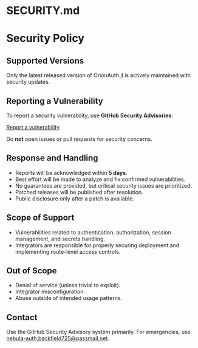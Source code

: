 # SECURITY.md

# Security Policy

## Supported Versions

Only the latest released version of OrionAuth.jl is actively maintained with security updates.

## Reporting a Vulnerability

To report a security vulnerability, use **GitHub Security Advisories**:

[Report a vulnerability](https://github.com/Thiago-Simoes/OrionAuth.jl/security/advisories)

Do **not** open issues or pull requests for security concerns.

## Response and Handling

- Reports will be acknowledged within **5 days**.
- Best effort will be made to analyze and fix confirmed vulnerabilities.
- No guarantees are provided, but critical security issues are prioritized.
- Patched releases will be published after resolution.
- Public disclosure only after a patch is available.

## Scope of Support

- Vulnerabilities related to authentication, authorization, session management, and secrets handling.
- Integrators are responsible for properly securing deployment and implementing route-level access controls.

## Out of Scope

- Denial of service (unless trivial to exploit).
- Integrator misconfiguration.
- Abuse outside of intended usage patterns.

## Contact

Use the GitHub Security Advisory system primarily.
For emergencies, use nebula-auth.backfield725@passmail.net.
